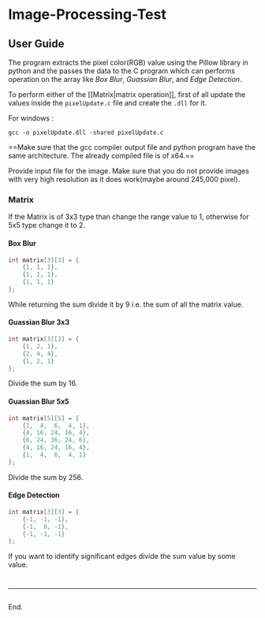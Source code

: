 # Image-Processing-Test

## User Guide

The program extracts the pixel color(RGB) value using the Pillow library in python and the passes the data to the C program which can performs operation on the array like *Box Blur*, *Guassian Blur*, and *Edge Detection*.


To perform either of the [[Matrix|matrix operation]], first of all update the values inside the `pixelUpdate.c` file and create the `.dll` for it.

For windows : 
```CMD
gcc -o pixelUpdate.dll -shared pixelUpdate.c
```
==Make sure that the gcc compiler output file and python program have the same architecture. The already compiled file is of x64.==

Provide input file for the image. Make sure that you do not provide images with very high resolution as it does work(maybe around 245,000 pixel).

### Matrix
If the Matrix is of 3x3 type than change the range value to 1, otherwise for 5x5 type change it to 2.

#### Box Blur
```C
int matrix[3][3] = {
    {1, 1, 1},
    {1, 1, 1},
    {1, 1, 1}
};
```
While returning the sum divide it by 9 i.e. the sum of all the matrix value.

#### Guassian Blur 3x3
```C
int matrix[3][3] = {
    {1, 2, 1},
    {2, 4, 4},
    {1, 2, 1}
};
```
Divide the sum by 16.

#### Guassian Blur 5x5
```C
int matrix[5][5] = {
    {1,  4,  6,  4, 1},
    {4, 16, 24, 16, 4},
    {6, 24, 36, 24, 6},
    {4, 16, 24, 16, 4},
    {1,  4,  6,  4, 1}
};
```
Divide the sum by 256.

#### Edge Detection 
```C
int matrix[3][3] = {
    {-1, -1, -1},
    {-1,  8, -1},
    {-1, -1, -1}
};
```
If you want to identify significant edges divide the sum value by some value.

# <hr>

End.